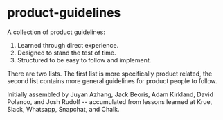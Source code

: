 # product-guidelines
A collection of product guidelines:

1. Learned through direct experience.
2. Designed to stand the test of time. 
3. Structured to be easy to follow and implement.

There are two lists. The first list is more specifically product related, the second list contains more general guidelines for product people to follow.


Initially assembled by Juyan Azhang, Jack Beoris, Adam Kirkland, David Polanco, and Josh Rudolf -- accumulated from lessons learned at Krue, Slack, Whatsapp, Snapchat, and Chalk.
